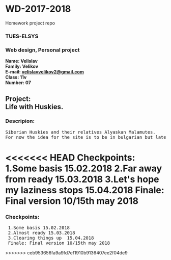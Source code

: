 # WD-2017-2018
Homework project repo

<h3> TUES-ELSYS </h2>
<h3> Web design, Personal project</h3>

**Name: Velislav </br>
Family: Velikov </br>
E-mail: velislavvelikov2@gmail.com </br>
Class: 11v </br>
Number: 07 </br>**

<h2>Project: </br>
Life with Huskies. </h2>

<h3>Descripion:</h3> <pre>
Siberian Huskies and their relatives Alyaskan Malamutes.
For now the idea for the site is to be in bulgarian but later I may add English version.</pre>


<<<<<<< HEAD
Checkpoints:
1.Some basis 15.02.2018
2.Far away from ready 15.03.2018
3.Let's hope my laziness stops  15.04.2018
Finale: Final version 10/15th may 2018
=======
<h3> Checkpoints: </h3> <pre>
 1.Some basis 15.02.2018
 2.Almost ready 15.03.2018
 3.Clearing things up  15.04.2018
 Finale: Final version 10/15th may 2018
</pre>
>>>>>>> ceb953656fa9a9fd7ef1910b9136407ee2f04de9
